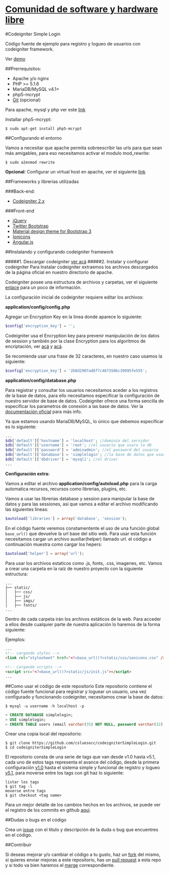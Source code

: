 [Comunidad de software y hardware libre](http://cshluesocc.org/)
==================================

#Codeigniter Simple Login

Código fuente de ejemplo para registro y logueo de usuarios con codeigniter framework.

Ver [demo](http://cshluesocc.org/~carloscarcamo/simplelogin)

##Prerrequisitos:

* Apache y/o nginx
* PHP >= 5.1.6
* MariaDB/MySQL v4.1+
* php5-mcrypt
* [Git](http://git-scm.com/book/en/v2/Getting-Started-Installing-Git) (opcional) 

Para apache, mysql y php ver este [link](https://www.digitalocean.com/community/tutorials/how-to-install-linux-apache-mysql-php-lamp-stack-on-debian)

Installar php5-mcrypt:

```shell
$ sudo apt-get install php5-mcrypt
```

##Configurando el entorno

Vamos a necesitar que apache permita sobreescribir las urls para que sean más amigables, para eso necesitamos activar el modulo mod_rewrite:

```shell
$ sudo a2enmod rewrite
```

**Opcional**: Configurar un virtual host en apache, ver el siguiente [link](https://www.digitalocean.com/community/tutorials/how-to-set-up-apache-virtual-hosts-on-debian-7)

##Frameworks y librerias utilizadas

###Back-end:
* [Codeigniter 2.x](http://www.codeigniter.com/)

###Front-end
* [jQuery](http://jquery.com/)
* [Twitter Bootstrap](http://getbootstrap.com/)
* [Material design theme for Bootstrap 3](https://github.com/FezVrasta/bootstrap-material-design)
* [Ionicons](https://github.com/driftyco/ionicons)
* [Angular.js](https://angularjs.org/)

##Instalando y configurando codeigniter framework

#####1. Descargar codeigniter [ver acá](http://www.codeigniter.com/download)
#####2. Instalar y configurar codeigniter 
Para Instalar codeigniter extraemos los archivos descargados de la página oficial en nuestro directorio de apache.

Codeigniter posee una estructura de archivos y carpetas, ver el siguiente [enlace](http://andresoller.es/blog/tutorial-basico-codeigniter-ii-estructura-de-carpetas-archivos-de-configuracion-y-urls-amigables/) para un poco de información.

La configuración inicial de codeigniter requiere editar los archivos:

**application/config/config.php**

Agregar un Encryption Key en la linea donde aparece lo siguiente:

```php
$config['encryption_key'] = '';
```

Codeigniter usa el Encryption key para prevenir manipulación de los datos de session y también por la clase Encryption para los algoritmos de encriptación, ver [acá](http://www.codeigniter.com/user_guide/libraries/sessions.html) y [acá](http://www.codeigniter.com/user_guide/libraries/encryption.html).

Se recomienda usar una frase de 32 caracteres, en nuestro caso usamos la siguiente:
```php
$config['encryption_key'] = '2b8d2907ad8f7c467350bc39095fe555';
```

**application/config/database.php**

Para registrar y consultar los usuarios necesitamos aceder a los registros de la base de datos, para ello necesitamos especificar la configuración de nuestro servidor de base de datos. Codeigniter ofrece una forma sencilla de especificar los parametros de conexión a las base de datos. Ver la [documentación oficial](http://www.codeigniter.com/user_guide/database/configuration.html) para más info.

Ya que estamos usando MariaDB/MySQL, lo único que debemos especificar es lo siguiente:

```php
...
$db['default']['hostname'] = 'localhost'; //dominio del servidor
$db['default']['username'] = 'root'; //el usuario que usara la db
$db['default']['password'] = 'adminadmin'; //el password del usuario
$db['default']['database'] = 'simplelogin'; //la base de datos que usara la aplicación
$db['default']['dbdriver'] = 'mysqli'; //el driver 
...
```

**Configuración extra:**

Vamos a editar el archivo **application/config/autoload.php** para la carga automatica recursos, recursos como librerias, plugins, etc. 

Vamos a usar las librerias database y session para manipular la base de datos y para las sessiones, así que vamos a editar el archivo modificando las siguientes lineas:

```php
$autoload['libraries'] = array('database', 'session');
```

En el código fuente veremos constamentente el uso de una función global ```base_url()``` que devuelve la url base del sitio web. Para usar esta función necesitamos cargar un archivo auxiliar(helper) llamado url. el código a continuación muestra como cargar los hepers:

```php
$autoload['helper'] = array('url');
```

Para usar los archivos estaticos como .js, fonts, .css, imagenes, etc. Vamos a crear una carpeta en la raíz de nuestro proyecto con la siguiente estructura:

	...
	├── static/
    │   ├── css/
    │   ├── js/
    │   ├── imgs/
    │   ├── fonts/
	...

Dentro de cada carpeta irán los archivos estáticos de la web. Para acceder a ellos desde cualquier parte de nuestra aplicación lo haremos de la forma siguiente:

Ejemplos:
```html
...
<!-- cargando styles -->
<link rel="stylesheet" href="<?=base_url()?>static/css/ionicons.css" />

<!-- cargando scripts -->
<script src="<?=base_url()?>static/js/init.js"></script>
...
```

##Como usar el código de este repositorio
Este repositorio contiene el código fuente funcional para registrar y loguear un usuario, una vez configurado y funcionando codeigniter, necesitamos crear la base de datos:

```shell
$ mysql -u username -h localhost -p
```

```sql
> CREATE DATABASE simplelogin;
> USE simplelogin;
> CREATE TABLE users (email varchar(35) NOT NULL, password varchar(32) NOT NULL, name varchar(50) DEFAULT NULL, PRIMARY KEY (email));
```

Crear una copia local del repositorio:
```shell
$ git clone https://github.com/csluesocc/codeigniterSimpleLogin.git
$ cd codeigniterSimpleLogin
```
El repositorio consta de una serie de tags que van desde v1.0 hasta v5.1, cada uno de estos tags representa el avance del código, desde la primera configuración [v1.0](https://github.com/csluesocc/codeigniterSimpleLogin/releases/tag/v1.0) hasta el sistema simple y funcional de registro y logueo [v5.1](https://github.com/csluesocc/codeigniterSimpleLogin/releases/tag/v5.1), para moverse entre los tags con git haz lo siguiente:

```shell
listar los tags
$ git tag -l
moverse entre tags
$ git checkout <tag name>
```

Para un mejor detalle de los cambios hechos en los archivos, se puede ver el registro de los commits en github [aquí](https://github.com/csluesocc/codeigniterSimpleLogin/commits/master).

##Dudas o bugs en el código

Crea un [issue](https://github.com/csluesocc/codeigniterSimpleLogin/issues) con el titulo y descripción de la duda o bug que encuentres en el código.

##Contribuir

Si deseas mejorar y/o cambiar el código a tu gusto, haz un [fork](https://help.github.com/articles/fork-a-repo/) del mismo, si quieres enviar mejoras a este repositorio, has un [pull request](https://help.github.com/articles/using-pull-requests/) a esta repo y si todo va bien haremos el [merge](https://help.github.com/articles/merging-a-pull-request/) correspondiente.


